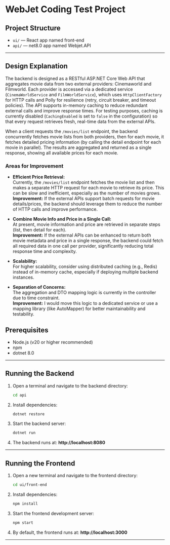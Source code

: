 # WebJet Coding Test Project

## Project Structure

- `ui/` — React app named front-end
- `api/` — net8.0 app named Webjet.API
---

## Design Explanation

The backend is designed as a RESTful ASP.NET Core Web API that aggregates movie data from two external providers: Cinemaworld and Filmworld. Each provider is accessed via a dedicated service (`CinemaWorldService` and `FilmWorldService`), which uses `HttpClientFactory` for HTTP calls and Polly for resilience (retry, circuit breaker, and timeout policies). The API supports in-memory caching to reduce redundant external calls and improve response times. For testing purposes, caching is currently disabled (`CachingEnabled` is set to `false` in the configuration) so that every request retrieves fresh, real-time data from the external APIs. 

When a client requests the `/movies/list` endpoint, the backend concurrently fetches movie lists from both providers, then for each movie, it fetches detailed pricing information (by calling the detail endpoint for each movie in parallel). The results are aggregated and returned as a single response, showing all available prices for each movie.

### Areas for Improvement

- **Efficient Price Retrieval:**  
  Currently, the `/movies/list` endpoint fetches the movie list and then makes a separate HTTP request for each movie to retrieve its price. This can be slow and inefficient, especially as the number of movies grows.  
  **Improvement:** If the external APIs support batch requests for movie details/prices, the backend should leverage them to reduce the number of HTTP calls and improve performance.

- **Combine Movie Info and Price in a Single Call:**  
  At present, movie information and price are retrieved in separate steps (list, then detail for each).  
  **Improvement:** If the external APIs can be enhanced to return both movie metadata and price in a single response, the backend could fetch all required data in one call per provider, significantly reducing total response time and complexity.

- **Scalability:**  
  For higher scalability, consider using distributed caching (e.g., Redis) instead of in-memory cache, especially if deploying multiple backend instances.

- **Separation of Concerns:**  
  The aggregation and DTO mapping logic is currently in the controller due to time constraint.  
  **Improvement:** I would move this logic to a dedicated service or use a mapping library (like AutoMapper) for better maintainability and testability.



## Prerequisites

- Node.js (v20 or higher recommended)
- npm
- dotnet 8.0

---

## Running the Backend

1. Open a terminal and navigate to the backend directory:
    ```sh
    cd api
    ```
2. Install dependencies:
    ```sh
    dotnet restore
    ```
3. Start the backend server:
    ```sh
    dotnet run
    ```
4. The backend runs at:  **http://localhost:8080**

---

## Running the Frontend

1. Open a new terminal and navigate to the frontend directory:
    ```sh
    cd ui/front-end
    ```
2. Install dependencies:
    ```sh
    npm install
    ```
3. Start the frontend development server:
    ```sh
    npm start
    ```
4. By default, the frontend runs at:  **http://localhost:3000**

---

